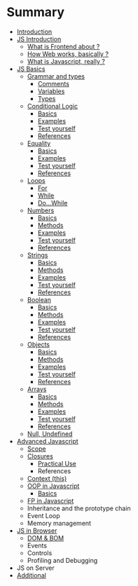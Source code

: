 # Summary

* [Introduction](README.md)
* [JS Introduction](chapter1.md)
  * [What is Frontend about ?](chapter1/what-is-frontend.md)
  * [How Web works, basically ?](chapter1/how-web-works.md)
  * [What is Javascript, really ?](chapter1/what-is-javascript.md)
* [JS Basics](js-basics.md)
  * [Grammar and types](js-basics/grammar.md)
    * [Comments](js-basics/grammar/comments.md)
    * [Variables](js-basics/grammar/variables.md)
    * [Types](js-basics/grammar/types.md)
  * [Conditional Logic](js-basics/conditional-logic.md)
    * [Basics](js-basics/conditional-logic/basics.md)
    * [Examples](js-basics/conditional-logic/examples.md)
    * [Test yourself](js-basics/conditional-logic/test-yourself.md)
    * [References](js-basics/conditional-logic/references.md)
  * [Equality](js-basics/equality.md)
    * [Basics](js-basics/equality/basics.md)
    * [Examples](js-basics/equality/examples.md)
    * [Test yourself](js-basics/equality/test-yourself.md)
    * [References](js-basics/equality/references.md)
  * [Loops](js-basics/loops.md)
    * [For](js-basics/loops/for.md)
    * [While](js-basics/loops/while.md)
    * [Do...While](js-basics/loops/dowhile.md)
  * [Numbers](js-basics/numbers.md)
    * [Basics](js-basics/numbers/basics.md)
    * [Methods](js-basics/numbers/methods.md)
    * [Examples](js-basics/numbers/examples.md)
    * [Test yourself](js-basics/numbers/test-yourself.md)
    * [References](js-basics/numbers/references.md)
  * [Strings](js-basics/strings.md)
    * [Basics](js-basics/strings/basics.md)
    * [Methods](js-basics/strings/methods.md)
    * [Examples](js-basics/strings/examples.md)
    * [Test yourself](js-basics/strings/test-yourself.md)
    * [References](js-basics/strings/strings.md)
  * [Boolean](js-basics/boolean.md)
    * [Basics](js-basics/boolean/basics.md)
    * [Methods](js-basics/boolean/methods.md)
    * [Examples](js-basics/boolean/examples.md)
    * [Test yourself](js-basics/boolean/test-yourself.md)
    * [References](js-basics/boolean/references.md)
  * [Objects](js-basics/objects.md)
    * [Basics](js-basics/objects/basics.md)
    * [Methods](js-basics/objects/methods.md)
    * [Examples](js-basics/objects/examples.md)
    * [Test yourself](js-basics/objects/test-yourself.md)
    * [References](js-basics/objects/references.md)
  * [Arrays](js-basics/arrays.md)
    * [Basics](js-basics/arrays/basics.md)
    * [Methods](js-basics/arrays/methods.md)
    * [Examples](js-basics/arrays/examples.md)
    * [Test yourself](js-basics/arrays/test-yourself.md)
    * [References](js-basics/arrays/references.md)
  * [Null, Undefined](js-basics/null-undefined.md)
* [Advanced Javascript](advanced-javascript.md)
  * [Scope](advanced-javascript/scope.md)
  * [Closures](advanced-javascript/closures.md)
    * [Practical Use](advanced-javascript/closures/practical-use.md)
    * References
  * [Context \(this\)](advanced-javascript/thiscontext.md)
  * [OOP in Javascript](advanced-javascript/oop-in-javascript.md)
    * [Basics](advanced-javascript/oop-in-javascript/basics.md)
  * [FP in Javascript](advanced-javascript/fp-in-javascript.md)
  * Inheritance and the prototype chain
  * Event Loop
  * Memory management
* [JS in Browser](js-in-browser.md)
  * [DOM & BOM](js-in-browser/dom.md)
  * Events
  * Controls
  * Profiling and Debugging
* JS on Server
* [Additional](additional.md)

